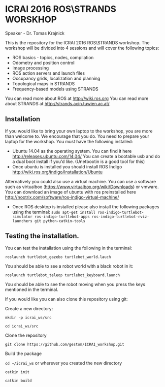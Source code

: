 # ICRAI 2016 ROS\STRANDS WORSKHOP
Speaker - Dr. Tomas Krajnick 

This is the repository for the ICRAI 2016 ROS\STRANDS workshop. The workshop will be divided into 4 sessions and will cover the following topics:
* ROS basics - topics, nodes, compilation 
* Odometry and position control 
* Image processing
* ROS action servers and launch files
* Occupancy grids, localization and planning 
* Topological maps in STRANDS 
* Frequency-based models using STRANDS 

You can read more about ROS at http://wiki.ros.org
You can read more about STRANDS at http://strands.acin.tuwien.ac.at/

## Installation

If you would like to bring your own laptop to the workshop, you are more than welcome to. We encourage that you do. 
You need to prepare your laptop for the workshop. 
You must have the following installed:
* Ubuntu 14.04 as the operating system. You can find it here http://releases.ubuntu.com/14.04/
You can create a bootable usb and do a dual boot install if you'd like. (Unetbootin is a good tool for this)
* Once ubuntu is installed you should install ROS Indigo http://wiki.ros.org/indigo/Installation/Ubuntu

Alternatively you could also use a virtual machine. You can use a software such as virtualbox (https://www.virtualbox.org/wiki/Downloads) or vmware. 
You can download an image of ubuntu with ros preinstalled here http://nootrix.com/software/ros-indigo-virtual-machine/


* Once ROS desktop is installed please also install the following packages using the terminal: 
` sudo apt-get install ros-indigo-turtlebot-simulator ros-indigo-turtlebot-apps ros-indigo-turtlebot-rviz-launchers git python-catkin-tools `

## Testing the installation. 
You can test the installation using the following in the terminal:

`roslaunch turtlebot_gazebo turtlebot_world.lauch`

You should be able to see a robot world with a black robot in it:

`roslaunch turtlebot_teleop turtlebot_keyboard.launch`

You should be able to see the robot moving when you press the keys mentioned in the terminal. 

If you would like you can also clone this repository using git: 

Create a new directory:

`mkdir -p icrai_ws/src`

`cd icrai_ws/src`


Clone the repository

`git clone https://github.com/gestom/ICRAI_workshop.git` 

Build the package

`cd ~/icrai_ws` or wherever you created the new directory 

`catkin init` 

`catkin build`




